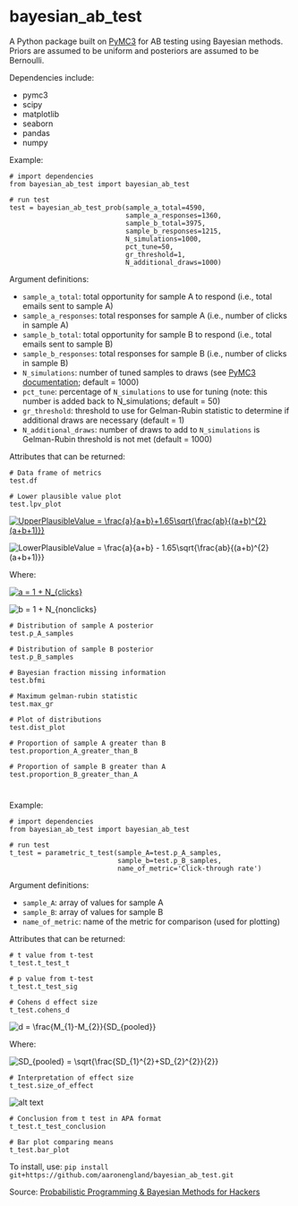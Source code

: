 # bayesian_ab_test

A Python package built on [PyMC3](https://docs.pymc.io/) for AB testing using Bayesian methods. Priors are assumed to be uniform and posteriors are assumed to be Bernoulli.

Dependencies include:
- pymc3
- scipy
- matplotlib
- seaborn
- pandas
- numpy

Example:
```
# import dependencies
from bayesian_ab_test import bayesian_ab_test

# run test
test = bayesian_ab_test_prob(sample_a_total=4590, 
                             sample_a_responses=1360, 
                             sample_b_total=3975, 
                             sample_b_responses=1215,
                             N_simulations=1000, 
                             pct_tune=50, 
                             gr_threshold=1, 
                             N_additional_draws=1000)
```
Argument definitions:
- ```sample_a_total```: total opportunity for sample A to respond (i.e., total emails sent to sample A)
- ```sample_a_responses```: total responses for sample A (i.e., number of clicks in sample A)
- ```sample_b_total```: total opportunity for sample B to respond (i.e., total emails sent to sample B)
- ```sample_b_responses```: total responses for sample B (i.e., number of clicks in sample B)
- ```N_simulations```: number of tuned samples to draws (see [PyMC3 documentation](https://docs.pymc.io/api/inference.html); default = 1000)
- ```pct_tune```: percentage of ```N_simulations``` to use for tuning (note: this number is added back to N_simulations; default = 50)
- ```gr_threshold```: threshold to use for Gelman-Rubin statistic to determine if additional draws are necessary (default = 1)
- ```N_additional_draws```: number of draws to add to ```N_simulations``` is Gelman-Rubin threshold is not met (default = 1000)

Attributes that can be returned:
```
# Data frame of metrics
test.df

# Lower plausible value plot
test.lpv_plot
```
<a href="https://www.codecogs.com/eqnedit.php?latex=UpperPlausibleValue&space;=&space;\frac{a}{a&plus;b}&plus;1.65\sqrt{\frac{ab}{(a&plus;b)^{2}(a&plus;b&plus;1)}}" target="_blank"><img src="https://latex.codecogs.com/gif.latex?UpperPlausibleValue&space;=&space;\frac{a}{a&plus;b}&plus;1.65\sqrt{\frac{ab}{(a&plus;b)^{2}(a&plus;b&plus;1)}}" title="UpperPlausibleValue = \frac{a}{a+b}+1.65\sqrt{\frac{ab}{(a+b)^{2}(a+b+1)}}" /></a>

<img src="https://latex.codecogs.com/gif.latex?LowerPlausibleValue&space;=&space;\frac{a}{a&plus;b}&space;-&space;1.65\sqrt{\frac{ab}{(a&plus;b)^{2}(a&plus;b&plus;1)}}" title="LowerPlausibleValue = \frac{a}{a+b} - 1.65\sqrt{\frac{ab}{(a+b)^{2}(a+b+1)}}" /></a>

Where:

<a href="https://www.codecogs.com/eqnedit.php?latex=a&space;=&space;1&space;&plus;&space;N_{clicks}" target="_blank"><img src="https://latex.codecogs.com/gif.latex?a&space;=&space;1&space;&plus;&space;N_{clicks}" title="a = 1 + N_{clicks}" /></a>

<img src="https://latex.codecogs.com/gif.latex?b&space;=&space;1&space;&plus;&space;N_{nonclicks}" title="b = 1 + N_{nonclicks}" /></a>

```
# Distribution of sample A posterior
test.p_A_samples

# Distribution of sample B posterior
test.p_B_samples

# Bayesian fraction missing information
test.bfmi

# Maximum gelman-rubin statistic
test.max_gr

# Plot of distributions
test.dist_plot

# Proportion of sample A greater than B
test.proportion_A_greater_than_B

# Proportion of sample B greater than A
test.proportion_B_greater_than_A
```
# 

Example:
```
# import dependencies
from bayesian_ab_test import bayesian_ab_test

# run test
t_test = parametric_t_test(sample_A=test.p_A_samples, 
                           sample_b=test.p_B_samples,
                           name_of_metric='Click-through rate')
```
Argument definitions:
- ```sample_A```: array of values for sample A
- ```sample_B```: array of values for sample B
- ```name_of_metric```: name of the metric for comparison (used for plotting)

Attributes that can be returned:

```
# t value from t-test
t_test.t_test_t

# p value from t-test
t_test.t_test_sig

# Cohens d effect size
t_test.cohens_d
```
<img src="https://latex.codecogs.com/gif.latex?d&space;=&space;\frac{M_{1}-M_{2}}{SD_{pooled}}" title="d = \frac{M_{1}-M_{2}}{SD_{pooled}}" /></a>

Where:

<img src="https://latex.codecogs.com/gif.latex?SD_{pooled}&space;=&space;\sqrt{\frac{SD_{1}^{2}&plus;SD_{2}^{2}}{2}}" title="SD_{pooled} = \sqrt{\frac{SD_{1}^{2}+SD_{2}^{2}}{2}}" /></a>

```
# Interpretation of effect size
t_test.size_of_effect
```
![alt text](https://www.polyu.edu.hk/mm/effectsizefaqs/formula/t1.jpg)
```
# Conclusion from t test in APA format
t_test.t_test_conclusion

# Bar plot comparing means
t_test.bar_plot
```






To install, use: ```pip install git+https://github.com/aaronengland/bayesian_ab_test.git```

Source: [Probabilistic Programming & Bayesian Methods for Hackers](http://camdavidsonpilon.github.io/Probabilistic-Programming-and-Bayesian-Methods-for-Hackers/)
